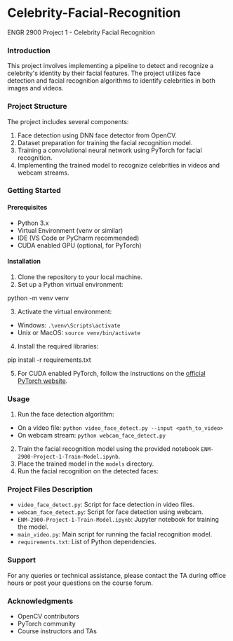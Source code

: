 # Celebrity-Facial-Recognition
ENGR 2900 Project 1 - Celebrity Facial Recognition

### Introduction
This project involves implementing a pipeline to detect and recognize a celebrity's identity by their facial features. The project utilizes face detection and facial recognition algorithms to identify celebrities in both images and videos.

### Project Structure
The project includes several components:
1. Face detection using DNN face detector from OpenCV.
2. Dataset preparation for training the facial recognition model.
3. Training a convolutional neural network using PyTorch for facial recognition.
4. Implementing the trained model to recognize celebrities in videos and webcam streams.

### Getting Started
#### Prerequisites
- Python 3.x
- Virtual Environment (venv or similar)
- IDE (VS Code or PyCharm recommended)
- CUDA enabled GPU (optional, for PyTorch)

#### Installation
1. Clone the repository to your local machine.
2. Set up a Python virtual environment:

python -m venv venv

3. Activate the virtual environment:
- Windows: `.\venv\Scripts\activate`
- Unix or MacOS: `source venv/bin/activate`
4. Install the required libraries:

pip install -r requirements.txt

5. For CUDA enabled PyTorch, follow the instructions on the [official PyTorch website](https://pytorch.org/get-started/locally/).

### Usage
1. Run the face detection algorithm:
- On a video file: `python video_face_detect.py --input <path_to_video>`
- On webcam stream: `python webcam_face_detect.py`
2. Train the facial recognition model using the provided notebook `ENM-2900-Project-1-Train-Model.ipynb`.
3. Place the trained model in the `models` directory.
4. Run the facial recognition on the detected faces:



### Project Files Description
- `video_face_detect.py`: Script for face detection in video files.
- `webcam_face_detect.py`: Script for face detection using webcam.
- `ENM-2900-Project-1-Train-Model.ipynb`: Jupyter notebook for training the model.
- `main_video.py`: Main script for running the facial recognition model.
- `requirements.txt`: List of Python dependencies.

### Support
For any queries or technical assistance, please contact the TA during office hours or post your questions on the course forum.

### Acknowledgments
- OpenCV contributors
- PyTorch community
- Course instructors and TAs
